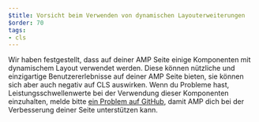 ```yaml
---
$title: Vorsicht beim Verwenden von dynamischen Layouterweiterungen
$order: 70
tags:
- cls
---
```


Wir haben festgestellt, dass auf deiner AMP Seite einige Komponenten mit dynamischem Layout verwendet werden. Diese können nützliche und einzigartige Benutzererlebnisse auf deiner AMP Seite bieten, sie können sich aber auch negativ auf CLS auswirken. Wenn du Probleme hast, Leistungsschwellenwerte bei der Verwendung dieser Komponenten einzuhalten, melde bitte [ein Problem auf GitHub](https://github.com/ampproject/amphtml/issues/new?assignees=&labels=Type%3A+Page+experience&template=page-experience.md&title=Page+experience+issue), damit AMP dich bei der Verbesserung deiner Seite unterstützen kann.
